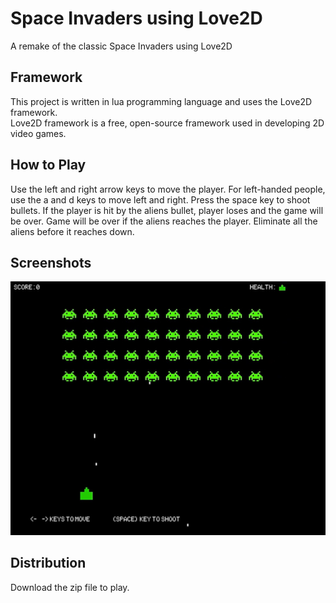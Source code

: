 # Space Invaders using Love2D
A remake of the classic Space Invaders using Love2D

## Framework
This project is written in lua programming language and uses the Love2D framework.
<br/>
Love2D framework is a free, open-source framework used in developing 2D video games.

## How to Play
Use the left and right arrow keys to move the player.
For left-handed people, use the a and d keys to move left and right.
Press the space key to shoot bullets.
If the player is hit by the aliens bullet, player loses and the game will be over.
Game will be over if the aliens reaches the player.
Eliminate all the aliens before it reaches down.

## Screenshots
![A screenshot of the space invaders game.](screenshot.jpg)

## Distribution
Download the zip file to play.
